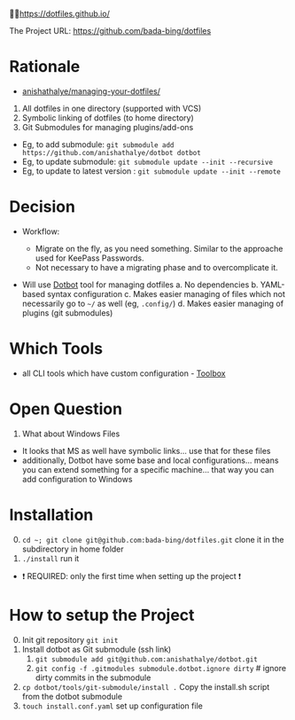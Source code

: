 🌟🌟https://dotfiles.github.io/

The Project URL: https://github.com/bada-bing/dotfiles

# Rationale
- [anishathalye/managing-your-dotfiles/](https://www.anishathalye.com/2014/08/03/managing-your-dotfiles/)
1. All dotfiles in one directory (supported with VCS)
2. Symbolic linking of dotfiles (to home directory)
3. Git Submodules for managing plugins/add-ons
  - Eg, to add submodule: `git submodule add https://github.com/anishathalye/dotbot dotbot`
  - Eg, to update submodule: `git submodule update --init --recursive`
  - Eg, to update to latest version : `git submodule update --init --remote`

# Decision
- Workflow:
  - Migrate on the fly, as you need something. Similar to the approache used for KeePass Passwords.
  - Not necessary to have a migrating phase and to overcomplicate it.

- Will use [Dotbot](https://github.com/anishathalye/dotbot) tool for managing dotfiles
  a. No dependencies
  b. YAML-based syntax configuration
  c. Makes easier managing of files which not necessarily go to `~/` as well (eg, `.config/`)
  d. Makes easier managing of plugins (git submodules)

# Which Tools
- all CLI tools which have custom configuration - [Toolbox](./toolbox.md)

# Open Question
1. What about Windows Files
- It looks that MS as well have symbolic links... use that for these files
- additionally, Dotbot have some base and local configurations... means you can extend something for a specific machine... that way you can add configuration to Windows

# Installation
0. `cd ~; git clone git@github.com:bada-bing/dotfiles.git` clone it in the subdirectory in home folder
1. `./install` run it

- ❗ REQUIRED: only the first time when setting up the project ❗
# How to setup the Project
0. Init git repository `git init`
1. Install dotbot as Git submodule (ssh link)
   1. `git submodule add git@github.com:anishathalye/dotbot.git`
   2. `git config -f .gitmodules submodule.dotbot.ignore dirty` # ignore dirty commits in the submodule
2. `cp dotbot/tools/git-submodule/install .` Copy the install.sh script from the dotbot submodule
3. `touch install.conf.yaml` set up configuration file
